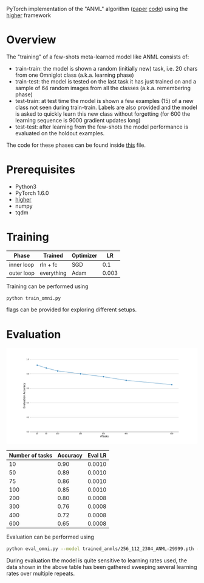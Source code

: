 PyTorch implementation of the "ANML" algorithm ([paper](https://arxiv.org/abs/2002.09571) [code](https://github.com/uvm-neurobotics-lab/ANML)) using the [higher](https://github.com/facebookresearch/higher) framework



# Overview

The "training" of a few-shots meta-learned model like ANML consists of:
- train-train: the model is shown a random (initially new) task, i.e. 20 chars from one Omniglot class (a.k.a. learning phase)
- train-test: the model is tested on the last task it has just trained on and a sample of 64 random images from all the classes (a.k.a. remembering phase)
- test-train: at test time the model is shown a few examples (15) of a new class not seen during train-train. Labels are also provided and the model is asked to quickly learn this new class without forgetting (for 600 the learning sequence is 9000 gradient updates long)
- test-test: after learning from the few-shots the model performance is evaluated on the holdout examples.

The code for these phases can be found inside [this](anml.py) file.

# Prerequisites

- Python3 
- PyTorch 1.6.0 
- [higher](https://github.com/facebookresearch/higher)
- numpy
- tqdm

# Training

Phase       | Trained    |  Optimizer  | LR
 ---------- | ---------  | ----------  | -----
 inner loop | rln + fc   | SGD         | 0.1
 outer loop | everything | Adam        | 0.003

Training can be performed using

```
python train_omni.py
``` 
flags can be provided for exploring different setups.

# Evaluation
![evaluation results](evaluation_results.png)

Number of tasks | Accuracy | Eval LR
----| ---- | ------- 
10  | 0.90 | 0.0010 
50  | 0.89 | 0.0010
75  | 0.86 | 0.0010 
100 | 0.85 | 0.0010 
200 | 0.80 | 0.0008 
300 | 0.76 | 0.0008 
400 | 0.72 | 0.0008 
600 | 0.65 | 0.0008

Evaluation can be performed using

```bash
python eval_omni.py --model trained_anmls/256_112_2304_ANML-29999.pth --classes 10 --lr 0.00085 --runs 10
```

During evaluation the model is quite sensitive to learning rates used, the data shown in the above table has been gathered sweeping several learning rates over multiple repeats.
